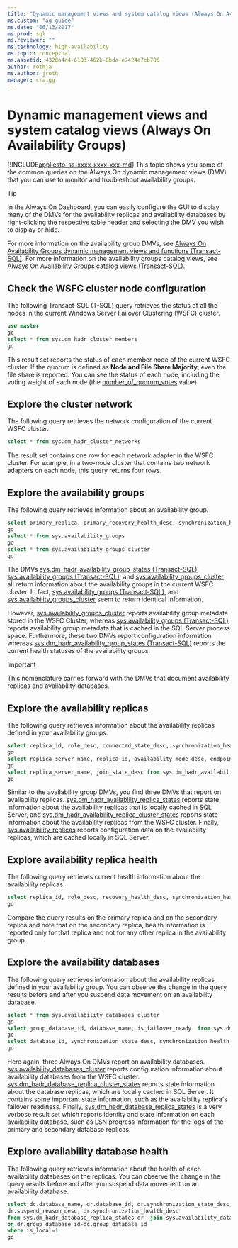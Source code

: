 ```yaml
---
title: "Dynamic management views and system catalog views (Always On Availability Groups-SQL Server) | Microsoft Docs"
ms.custom: "ag-guide"
ms.date: "06/13/2017"
ms.prod: sql
ms.reviewer: ""
ms.technology: high-availability
ms.topic: conceptual
ms.assetid: 4320a4a4-6183-462b-8bda-e7424e7cb706
author: rothja
ms.author: jroth
manager: craigg
---
```

# Dynamic management views and system catalog views (Always On Availability Groups)
[!INCLUDE[appliesto-ss-xxxx-xxxx-xxx-md](../../../includes/appliesto-ss-xxxx-xxxx-xxx-md.md)]
  This topic shows you some of the common queries on the Always On dynamic management views (DMV) that you can use to monitor and troubleshoot availability groups.  
  
> [!TIP]  
>  In the Always On Dashboard, you can easily configure the GUI to display many of the DMVs for the availability replicas and availability databases by right-clicking the respective table header and selecting the DMV you wish to display or hide.  
  
 For more information on the availability group DMVs, see [Always On Availability Groups dynamic management views and functions &#40;Transact-SQL&#41;](~/relational-databases/system-dynamic-management-views/always-on-availability-groups-dynamic-management-views-functions.md). For more information on the availability groups catalog views, see [Always On Availability Groups catalog views &#40;Transact-SQL&#41;](~/relational-databases/system-catalog-views/always-on-availability-groups-catalog-views-transact-sql.md).  
  
## Check the WSFC cluster node configuration  
 The following Transact-SQL (T-SQL) query retrieves the status of all the nodes in the current Windows Server Failover Clustering (WSFC) cluster.  
  
```sql  
use master  
go  
select * from sys.dm_hadr_cluster_members  
go  
```  
  
 This result set reports the status of each member node of the current WSFC cluster. If the quorum is defined as **Node and File Share Majority**, even the file share is reported. You can see the status of each node, including the voting weight of each node (the [number_of_quorum_votes](~/relational-databases/system-dynamic-management-views/sys-dm-hadr-cluster-members-transact-sql.md) value).  
  
## Explore the cluster network  
 The following query retrieves the network configuration of the current WSFC cluster.  
  
```sql  
select * from sys.dm_hadr_cluster_networks  
```  
  
 The result set contains one row for each network adapter in the WSFC cluster. For example, in a two-node cluster that contains two network adapters on each node, this query returns four rows.  
  
## Explore the availability groups  
 The following query retrieves information about an availability group.  
  
```sql  
select primary_replica, primary_recovery_health_desc, synchronization_health_desc from sys.dm_hadr_availability_group_states  
go  
select * from sys.availability_groups  
go  
select * from sys.availability_groups_cluster  
go  
```  
  
 The DMVs [sys.dm_hadr_availability_group_states &#40;Transact-SQL&#41;](~/relational-databases/system-dynamic-management-views/sys-dm-hadr-availability-group-states-transact-sql.md), [sys.availability_groups &#40;Transact-SQL&#41;](~/relational-databases/system-catalog-views/sys-availability-groups-transact-sql.md), and [sys.availability_groups_cluster](~/relational-databases/system-catalog-views/sys-availability-groups-cluster-transact-sql.md) all return information about the availability groups in the current WSFC cluster. In fact, [sys.availability_groups &#40;Transact-SQL&#41;](~/relational-databases/system-catalog-views/sys-availability-groups-transact-sql.md), and [sys.availability_groups_cluster](~/relational-databases/system-catalog-views/sys-availability-groups-cluster-transact-sql.md) seem to return identical information.  
  
 However, [sys.availability_groups_cluster](~/relational-databases/system-catalog-views/sys-availability-groups-cluster-transact-sql.md) reports availability group metadata stored in the WSFC Cluster, whereas [sys.availability_groups &#40;Transact-SQL&#41;](~/relational-databases/system-catalog-views/sys-availability-groups-transact-sql.md) reports availability group metadata that is cached in the SQL Server process space. Furthermore, these two DMVs report configuration information whereas [sys.dm_hadr_availability_group_states &#40;Transact-SQL&#41;](~/relational-databases/system-dynamic-management-views/sys-dm-hadr-availability-group-states-transact-sql.md) reports the current health statuses of the availability groups.  
  
> [!IMPORTANT]  
>  This nomenclature carries forward with the DMVs that document availability replicas and availability databases.  
  
## Explore the availability replicas  
 The following query retrieves information about the availability replicas defined in your availability groups.  
  
```sql  
select replica_id, role_desc, connected_state_desc, synchronization_health_desc from sys.dm_hadr_availability_replica_states  
go  
select replica_server_name, replica_id, availability_mode_desc, endpoint_url from sys.availability_replicas  
go  
select replica_server_name, join_state_desc from sys.dm_hadr_availability_replica_cluster_states  
go  
```  
  
 Similar to the availability group DMVs, you find three DMVs that report on availability replicas. [sys.dm_hadr_availability_replica_states](~/relational-databases/system-dynamic-management-views/sys-dm-hadr-availability-replica-states-transact-sql.md) reports state information about the availability replicas that is locally cached in SQL Server, and [sys.dm_hadr_availability_replica_cluster_states](~/relational-databases/system-dynamic-management-views/sys-dm-hadr-availability-replica-cluster-states-transact-sql.md) reports state information about the availability replicas from the WSFC cluster. Finally, [sys.availability_replicas](~/relational-databases/system-dynamic-management-views/sys-dm-hadr-availability-replica-cluster-states-transact-sql.md) reports configuration data on the availability replicas, which are cached locally in SQL Server.  
  
## Explore availability replica health  
 The following query retrieves current health information about the availability replicas.  
  
```sql  
select replica_id, role_desc, recovery_health_desc, synchronization_health_desc from sys.dm_hadr_availability_replica_states  
go  
```  
  
 Compare the query results on the primary replica and on the secondary replica and note that on the secondary replica, health information is reported only for that replica and not for any other replica in the availability group.  
  
## Explore the availability databases  
 The following query retrieves information about the availability replicas defined in your availability group. You can observe the change in the query results before and after you suspend data movement on an availability database.  
  
```sql
select * from sys.availability_databases_cluster  
go  
select group_database_id, database_name, is_failover_ready  from sys.dm_hadr_database_replica_cluster_states  
go  
select database_id, synchronization_state_desc, synchronization_health_desc, last_hardened_lsn, redo_queue_size, log_send_queue_size from sys.dm_hadr_database_replica_states  
go  
```  
  
 Here again, three Always On DMVs report on availability databases. [sys.availability_databases_cluster](~/relational-databases/system-catalog-views/sys-availability-databases-cluster-transact-sql.md) reports configuration information about availability databases from the WSFC cluster. [sys.dm_hadr_database_replica_cluster_states](~/relational-databases/system-dynamic-management-views/sys-dm-hadr-database-replica-cluster-states-transact-sql.md) reports state information about the database replicas, which are locally cached in SQL Server. It contains some important state information, such as the availability replica's failover readiness. Finally, [sys.dm_hadr_database_replica_states](~/relational-databases/system-dynamic-management-views/sys-dm-hadr-database-replica-states-transact-sql.md) is a very verbose result set which reports identity and state information on each availability database, such as LSN progress information for the logs of the primary and secondary database replicas.  
  
## Explore availability database health  
 The following query retrieves information about the health of each availability databases on the replicas. You can observe the change in the query results before and after you suspend data movement on an availability database.  
  
```sql  
select dc.database_name, dr.database_id, dr.synchronization_state_desc,   
dr.suspend_reason_desc, dr.synchronization_health_desc  
from sys.dm_hadr_database_replica_states dr  join sys.availability_databases_cluster dc  
on dr.group_database_id=dc.group_database_id   
where is_local=1  
go  
```  
  
  
